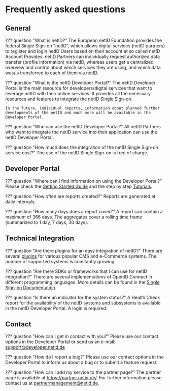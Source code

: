 # Frequently asked questions

## General

??? question "What is netID?"
    The European netID Foundation provides the federal Single Sign-on "netID", which allows digital services (netID partners) to register and login netID Users based on their account at so called netID Account Provides. netID Partners can individually request authorized data transfer (profile information) via netID, whereas users get a centralized overview and control about which services they are using, and which data was/is transferred to each of them via netID.

??? question "What is the netID Developer Portal?"
    The netID Developer Portal is the main resource for developers/digital services that want to leverage netID with their online services. It provides all the necessary resources and features to integrate the netID Single Sign-on.

    In the future, individual reports, information about planned further developments of the netID and much more will be available in the Developer Portal.

??? question "Who can use the netID Developer Portal?"
    All netID Partners who want to integrate the netID service into their application can use the netID Developer Portal.

??? question "How much does the integration of the netID Single Sign-on service cost?"
    The use of the netID Single Sign-on is free of charge.

## Developer Portal

??? question "Where can I find information on using the Developer Portal?"
    Please check the [Getting Started Guide](/devportal/get_started/) and the step by step [Tutorials](/devportal/tutorial/services/).

??? question "How often are reports created?"
    Reports are generated at daily intervals.

??? question "How many days does a report cover?"
    A report can contain a maximum of 366 days. The aggregates cover a rolling time frame (summarized to 1 day, 7 days, 30 days).

## Technical Integration

??? question "Are there plugins for an easy integration of netID?"
    There are several [plugins](/sso/plugins/) for various popular CMS and e-Commerce systems. The number of supported systems is constantly growing.

??? question "Are there SDKs or frameworks that I can use for netID integration?"
    There are several implementations of OpenID Connect in different programming languages. More details can be found in the [Single Sign-on Documentation](/sso/doc_sso_developer/#use-of-sdks).

??? question "Is there an indicator for the system status?"
    A Health Check report for the availability of the netID systems and subsystems is available in the netID Developer Portal. A login is required.

## Contact

??? question "How can I get in contact with you?"
     Please use our contact options in the Developer Portal or send us an e-mail: support@developer.netid.de

??? question "How do I report a bug?"
    Please use our contact options in the Developer Portal to inform us about a bug or to submit a feature request.

??? question "How can I add my service to the partner page?"
    The partner page is available at <https://partner.netid.de/>.
    For further information please contact us at <partnermanagement@netid.de>.
